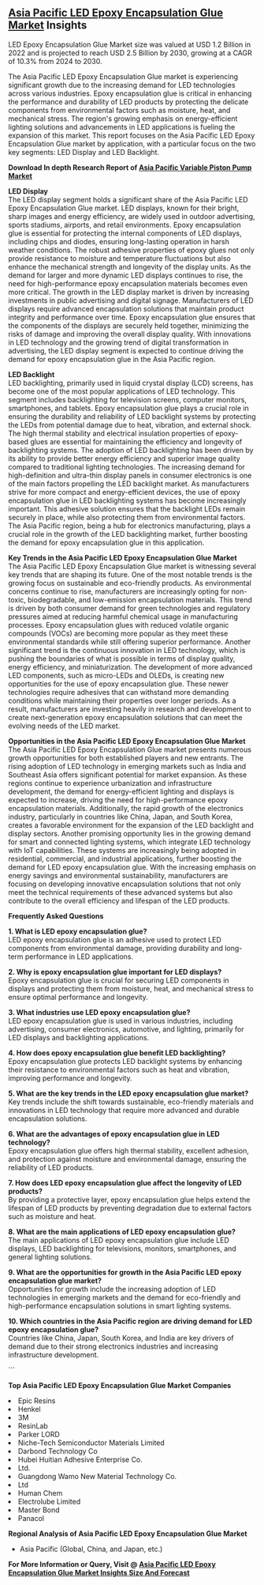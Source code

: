 <h2><a href="https://www.verifiedmarketreports.com/download-sample/?rid=456394&amp;utm_source=Github-Feb&amp;utm_medium=225" target="_blank">Asia Pacific LED Epoxy Encapsulation Glue Market</a> Insights</h2><p>LED Epoxy Encapsulation Glue Market size was valued at USD 1.2 Billion in 2022 and is projected to reach USD 2.5 Billion by 2030, growing at a CAGR of 10.3% from 2024 to 2030.</p><p><p>The Asia Pacific LED Epoxy Encapsulation Glue market is experiencing significant growth due to the increasing demand for LED technologies across various industries. Epoxy encapsulation glue is critical in enhancing the performance and durability of LED products by protecting the delicate components from environmental factors such as moisture, heat, and mechanical stress. The region's growing emphasis on energy-efficient lighting solutions and advancements in LED applications is fueling the expansion of this market. This report focuses on the Asia Pacific LED Epoxy Encapsulation Glue market by application, with a particular focus on the two key segments: LED Display and LED Backlight. <p><strong>Download In depth Research Report of <a href="https://www.verifiedmarketreports.com/download-sample/?rid=236118&amp;utm_source=Pulse-Dec&amp;utm_medium=225" target="_blank">Asia Pacific Variable Piston Pump Market</a></strong></p></p> <p><strong>LED Display</strong><br> The LED display segment holds a significant share of the Asia Pacific LED Epoxy Encapsulation Glue market. LED displays, known for their bright, sharp images and energy efficiency, are widely used in outdoor advertising, sports stadiums, airports, and retail environments. Epoxy encapsulation glue is essential for protecting the internal components of LED displays, including chips and diodes, ensuring long-lasting operation in harsh weather conditions. The robust adhesive properties of epoxy glues not only provide resistance to moisture and temperature fluctuations but also enhance the mechanical strength and longevity of the display units. As the demand for larger and more dynamic LED displays continues to rise, the need for high-performance epoxy encapsulation materials becomes even more critical. The growth in the LED display market is driven by increasing investments in public advertising and digital signage. Manufacturers of LED displays require advanced encapsulation solutions that maintain product integrity and performance over time. Epoxy encapsulation glue ensures that the components of the displays are securely held together, minimizing the risks of damage and improving the overall display quality. With innovations in LED technology and the growing trend of digital transformation in advertising, the LED display segment is expected to continue driving the demand for epoxy encapsulation glue in the Asia Pacific region.</p> <p><strong>LED Backlight</strong><br> LED backlighting, primarily used in liquid crystal display (LCD) screens, has become one of the most popular applications of LED technology. This segment includes backlighting for television screens, computer monitors, smartphones, and tablets. Epoxy encapsulation glue plays a crucial role in ensuring the durability and reliability of LED backlight systems by protecting the LEDs from potential damage due to heat, vibration, and external shock. The high thermal stability and electrical insulation properties of epoxy-based glues are essential for maintaining the efficiency and longevity of backlighting systems. The adoption of LED backlighting has been driven by its ability to provide better energy efficiency and superior image quality compared to traditional lighting technologies. The increasing demand for high-definition and ultra-thin display panels in consumer electronics is one of the main factors propelling the LED backlight market. As manufacturers strive for more compact and energy-efficient devices, the use of epoxy encapsulation glue in LED backlighting systems has become increasingly important. This adhesive solution ensures that the backlight LEDs remain securely in place, while also protecting them from environmental factors. The Asia Pacific region, being a hub for electronics manufacturing, plays a crucial role in the growth of the LED backlighting market, further boosting the demand for epoxy encapsulation glue in this application.</p> <p><strong>Key Trends in the Asia Pacific LED Epoxy Encapsulation Glue Market</strong><br> The Asia Pacific LED Epoxy Encapsulation Glue market is witnessing several key trends that are shaping its future. One of the most notable trends is the growing focus on sustainable and eco-friendly products. As environmental concerns continue to rise, manufacturers are increasingly opting for non-toxic, biodegradable, and low-emission encapsulation materials. This trend is driven by both consumer demand for green technologies and regulatory pressures aimed at reducing harmful chemical usage in manufacturing processes. Epoxy encapsulation glues with reduced volatile organic compounds (VOCs) are becoming more popular as they meet these environmental standards while still offering superior performance. Another significant trend is the continuous innovation in LED technology, which is pushing the boundaries of what is possible in terms of display quality, energy efficiency, and miniaturization. The development of more advanced LED components, such as micro-LEDs and OLEDs, is creating new opportunities for the use of epoxy encapsulation glue. These newer technologies require adhesives that can withstand more demanding conditions while maintaining their properties over longer periods. As a result, manufacturers are investing heavily in research and development to create next-generation epoxy encapsulation solutions that can meet the evolving needs of the LED market.</p> <p><strong>Opportunities in the Asia Pacific LED Epoxy Encapsulation Glue Market</strong><br> The Asia Pacific LED Epoxy Encapsulation Glue market presents numerous growth opportunities for both established players and new entrants. The rising adoption of LED technology in emerging markets such as India and Southeast Asia offers significant potential for market expansion. As these regions continue to experience urbanization and infrastructure development, the demand for energy-efficient lighting and displays is expected to increase, driving the need for high-performance epoxy encapsulation materials. Additionally, the rapid growth of the electronics industry, particularly in countries like China, Japan, and South Korea, creates a favorable environment for the expansion of the LED backlight and display sectors. Another promising opportunity lies in the growing demand for smart and connected lighting systems, which integrate LED technology with IoT capabilities. These systems are increasingly being adopted in residential, commercial, and industrial applications, further boosting the demand for LED epoxy encapsulation glue. With the increasing emphasis on energy savings and environmental sustainability, manufacturers are focusing on developing innovative encapsulation solutions that not only meet the technical requirements of these advanced systems but also contribute to the overall efficiency and lifespan of the LED products.</p> <p><strong>Frequently Asked Questions</strong></p> <p><strong>1. What is LED epoxy encapsulation glue?</strong><br> LED epoxy encapsulation glue is an adhesive used to protect LED components from environmental damage, providing durability and long-term performance in LED applications.</p> <p><strong>2. Why is epoxy encapsulation glue important for LED displays?</strong><br> Epoxy encapsulation glue is crucial for securing LED components in displays and protecting them from moisture, heat, and mechanical stress to ensure optimal performance and longevity.</p> <p><strong>3. What industries use LED epoxy encapsulation glue?</strong><br> LED epoxy encapsulation glue is used in various industries, including advertising, consumer electronics, automotive, and lighting, primarily for LED displays and backlighting applications.</p> <p><strong>4. How does epoxy encapsulation glue benefit LED backlighting?</strong><br> Epoxy encapsulation glue protects LED backlight systems by enhancing their resistance to environmental factors such as heat and vibration, improving performance and longevity.</p> <p><strong>5. What are the key trends in the LED epoxy encapsulation glue market?</strong><br> Key trends include the shift towards sustainable, eco-friendly materials and innovations in LED technology that require more advanced and durable encapsulation solutions.</p> <p><strong>6. What are the advantages of epoxy encapsulation glue in LED technology?</strong><br> Epoxy encapsulation glue offers high thermal stability, excellent adhesion, and protection against moisture and environmental damage, ensuring the reliability of LED products.</p> <p><strong>7. How does LED epoxy encapsulation glue affect the longevity of LED products?</strong><br> By providing a protective layer, epoxy encapsulation glue helps extend the lifespan of LED products by preventing degradation due to external factors such as moisture and heat.</p> <p><strong>8. What are the main applications of LED epoxy encapsulation glue?</strong><br> The main applications of LED epoxy encapsulation glue include LED displays, LED backlighting for televisions, monitors, smartphones, and general lighting solutions.</p> <p><strong>9. What are the opportunities for growth in the Asia Pacific LED epoxy encapsulation glue market?</strong><br> Opportunities for growth include the increasing adoption of LED technologies in emerging markets and the demand for eco-friendly and high-performance encapsulation solutions in smart lighting systems.</p> <p><strong>10. Which countries in the Asia Pacific region are driving demand for LED epoxy encapsulation glue?</strong><br> Countries like China, Japan, South Korea, and India are key drivers of demand due to their strong electronics industries and increasing infrastructure development.</p> ```</p><p><strong>Top Asia Pacific LED Epoxy Encapsulation Glue Market Companies</strong></p><div data-test-id=""><p><li>Epic Resins</li><li> Henkel</li><li> 3M</li><li> ResinLab</li><li> Parker LORD</li><li> Niche-Tech Semiconductor Materials Limited</li><li> Darbond Technology Co</li><li> Hubei Huitian Adhesive Enterprise Co.</li><li> Ltd.</li><li> Guangdong Wamo New Material Technology Co.</li><li>Ltd</li><li> Human Chem</li><li> Electrolube Limited</li><li> Master Bond</li><li> Panacol</li></p><div><strong>Regional Analysis of&nbsp;Asia Pacific LED Epoxy Encapsulation Glue Market</strong></div><ul><li dir="ltr"><p dir="ltr">Asia Pacific (Global, China, and Japan, etc.)</p></li></ul><p><strong>For More Information or Query, Visit @&nbsp;</strong><strong><a href="https://www.verifiedmarketreports.com/product/led-epoxy-encapsulation-glue-market/?utm_source=Github-Feb&amp;utm_medium=225" target="_blank">Asia Pacific LED Epoxy Encapsulation Glue Market Insights Size And Forecast</a></strong></p></div><h2>&nbsp;</h2><div data-test-id="">&nbsp;</div>
